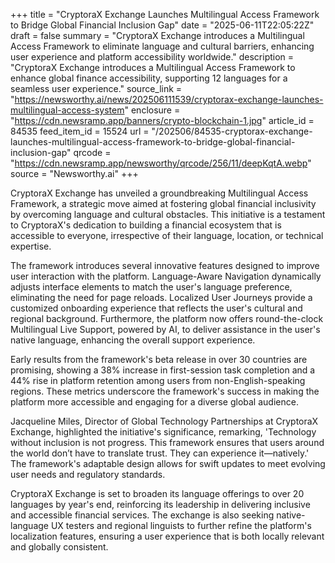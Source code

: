 +++
title = "CryptoraX Exchange Launches Multilingual Access Framework to Bridge Global Financial Inclusion Gap"
date = "2025-06-11T22:05:22Z"
draft = false
summary = "CryptoraX Exchange introduces a Multilingual Access Framework to eliminate language and cultural barriers, enhancing user experience and platform accessibility worldwide."
description = "CryptoraX Exchange introduces a Multilingual Access Framework to enhance global finance accessibility, supporting 12 languages for a seamless user experience."
source_link = "https://newsworthy.ai/news/202506111539/cryptorax-exchange-launches-multilingual-access-system"
enclosure = "https://cdn.newsramp.app/banners/crypto-blockchain-1.jpg"
article_id = 84535
feed_item_id = 15524
url = "/202506/84535-cryptorax-exchange-launches-multilingual-access-framework-to-bridge-global-financial-inclusion-gap"
qrcode = "https://cdn.newsramp.app/newsworthy/qrcode/256/11/deepKqtA.webp"
source = "Newsworthy.ai"
+++

<p>CryptoraX Exchange has unveiled a groundbreaking Multilingual Access Framework, a strategic move aimed at fostering global financial inclusivity by overcoming language and cultural obstacles. This initiative is a testament to CryptoraX's dedication to building a financial ecosystem that is accessible to everyone, irrespective of their language, location, or technical expertise.</p><p>The framework introduces several innovative features designed to improve user interaction with the platform. Language-Aware Navigation dynamically adjusts interface elements to match the user's language preference, eliminating the need for page reloads. Localized User Journeys provide a customized onboarding experience that reflects the user's cultural and regional background. Furthermore, the platform now offers round-the-clock Multilingual Live Support, powered by AI, to deliver assistance in the user's native language, enhancing the overall support experience.</p><p>Early results from the framework's beta release in over 30 countries are promising, showing a 38% increase in first-session task completion and a 44% rise in platform retention among users from non-English-speaking regions. These metrics underscore the framework's success in making the platform more accessible and engaging for a diverse global audience.</p><p>Jacqueline Miles, Director of Global Technology Partnerships at CryptoraX Exchange, highlighted the initiative's significance, remarking, 'Technology without inclusion is not progress. This framework ensures that users around the world don’t have to translate trust. They can experience it—natively.' The framework's adaptable design allows for swift updates to meet evolving user needs and regulatory standards.</p><p>CryptoraX Exchange is set to broaden its language offerings to over 20 languages by year's end, reinforcing its leadership in delivering inclusive and accessible financial services. The exchange is also seeking native-language UX testers and regional linguists to further refine the platform's localization features, ensuring a user experience that is both locally relevant and globally consistent.</p>